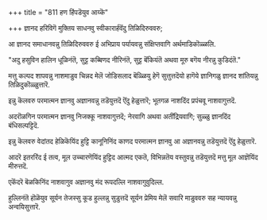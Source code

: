 +++
title = "811 हण हिंपडॆयुव आय्कॆ"

+++
ज्ञानद हरिविगॆ मुक्तिय साधनवु स्वीकारार्हवॆंदु तिळिदिरुववरु;

आ ज्ञानद समाधानवन्नु तिळिदिरुववरु ई अभिप्राय पर्यायवन्नु संक्षिप्तवागि अर्थमाडिकॊळ्ळलि.

"अदु हसुविन हालिन धूळिनंतॆ, सुट्ट कब्बिणद नीरिनंतॆ, सुट्ट बॆंकियंतॆ अथवा मूरु बगॆय नीरन्नु कुडिदंतॆ."

मत्तु कल्पद शापवन्नु नाशमाडुव चिन्नद मेलॆ जोडिसलाद बॆळ्ळियु हेगॆ सुत्तुत्तदॆयो हागॆये ज्ञानिगळु ज्ञानद शांतियन्नु तिळिदुकॊळ्ळुत्तारॆ.

इन्नु कॆलवरु परमात्मन ज्ञानवु अज्ञानवन्नु तडॆयुत्तदॆ ऎंदु हेळुत्तारॆ; भूतगळ नाशदिंद प्रपंचवू नाशवागुत्तदॆ.

अदरॊळगिन परमात्मन ज्ञानवु निजक्कू नाशवागुत्तदॆ; नेरवागि अथवा अतींद्रियवागि; सुळ्ळु ज्ञानदिंद बंधिसल्पट्टिदॆ.

इन्नु कॆलवरु वेदांतद हेळिकॆयिंद हुट्टि कानूनिनिंद काणद परमात्मन ज्ञानवु आ अज्ञानवन्नु तडॆयुत्तदॆ ऎंदु हेळुत्तारॆ.

आदरॆ इतररिंद ई तत्व, मूल उच्चारणॆयिंद हुट्टिद आत्मद एकतॆ, विभिन्नतॆय वस्तुवन्नु तडॆयुत्तदॆ मत्तु मूल आज्ञॆयिंद मीरुत्तदॆ.

एकॆंदरॆ बॆळकिनिंद नाशवागुव अज्ञानवु मंद रूपदल्लि नाशवागुवुदिल्ल.

हुल्लिनंतॆ हॊळॆयुव सूर्यन तेजस्सु कूड हुल्लन्नु सुडुत्तदॆ सूर्यन प्रेमिय मेलॆ सवारि माडुववरु सह न्यायवन्नु अन्वयिसुत्तारॆ.

